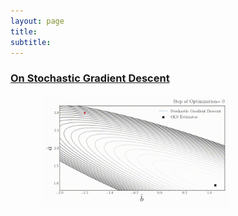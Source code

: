 ```yaml
---
layout: page
title: 
subtitle: 
---
```

>
<body>

### [On Stochastic Gradient Descent](https://github.com/Mekahou/Fun-Stuff/blob/main/codes/stochastic%20gradient%20descent/1%20Gradient%20Descent%20and%20Stochastic%20Gradient%20Descent.ipynb)
<p><img src="./docs/Webpage/Content/SGD_2nd.gif" alt="SGD" style="width:300px;height:180px;margin-left:50px;">


</body>